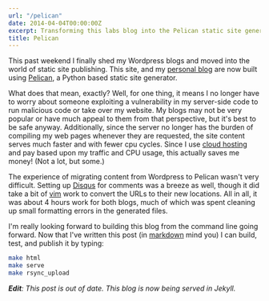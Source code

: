 ```yaml
---
url: "/pelican"
date: 2014-04-04T00:00:00Z
excerpt: Transforming this labs blog into the Pelican static site generator.
title: Pelican
---
```


This past weekend I finally shed my Wordpress blogs and moved into the world of static site publishing. This site, and my [personal blog](//blog.tomasino.org) are now built using [Pelican](//pelican.readthedocs.org/en/3.3.0/), a Python based static site generator.

What does that mean, exactly? Well, for one thing, it means I no longer have to worry about someone exploiting a vulnerability in my server-side code to run malicious code or take over my website. My blogs may not be very popular or have much appeal to them from that perspective, but it's best to be safe anyway. Additionally, since the server no longer has the burden of compiling my web pages whenever they are requested, the site content serves much faster and with fewer cpu cycles. Since I use [cloud hosting](//greenqloud.com) and pay based upon my traffic and CPU usage, this actually saves me money! (Not a lot, but some.)

The experience of migrating content from Wordpress to Pelican wasn't very difficult. Setting up [Disqus](//disqus.com) for comments was a breeze as well, though it did take a bit of [vim](//www.vim.org) work to convert the URLs to their new locations. All in all, it was about 4 hours work for both blogs, much of which was spent cleaning up small formatting errors in the generated files.

I'm really looking forward to building this blog from the command line going forward. Now that I've written this post (in [markdown](//daringfireball.net/projects/markdown) mind you) I can build, test, and publish it by typing:

``` bash
make html
make serve
make rsync_upload
```

_**Edit**: This post is out of date. This blog is now being served in Jekyll._
